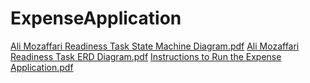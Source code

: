 # ExpenseApplication

[Ali Mozaffari Readiness Task State Machine Diagram.pdf](https://github.com/user-attachments/files/20138613/Ali.Mozaffari.Readiness.Task.State.Machine.Diagram.pdf)
[Ali Mozaffari Readiness Task ERD Diagram.pdf](https://github.com/user-attachments/files/20138625/Ali.Mozaffari.Readiness.Task.ERD.Diagram.pdf)
[Instructions to Run the Expense Application.pdf](https://github.com/user-attachments/files/20138628/Instructions.to.Run.the.Expense.Application.pdf)
